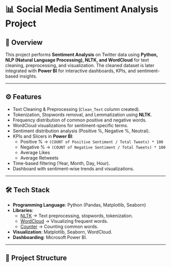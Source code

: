 # 📊 Social Media Sentiment Analysis Project

## 📌 Overview
This project performs **Sentiment Analysis** on Twitter data using **Python, NLP (Natural Language Processing), NLTK, and WordCloud** for text cleaning, preprocessing, and visualization. The cleaned dataset is later integrated with **Power BI** for interactive dashboards, KPIs, and sentiment-based insights.  

---
## ⚙️ Features
- Text Cleaning & Preprocessing (`Clean_Text` column created).
- Tokenization, Stopwords removal, and Lemmatization using **NLTK**.
- Frequency distribution of common positive and negative words.
- WordCloud visualizations for sentiment-specific terms.
- Sentiment distribution analysis (Positive %, Negative %, Neutral).
- KPIs and Slicers in **Power BI**:
  -  Positive % → `(COUNT of Positive Sentiment / Total Tweets) * 100`
  -  Negative % → `(COUNT of Negative Sentiment / Total Tweets) * 100`
  -  Average Likes
  -  Average Retweets
- Time-based filtering (Year, Month, Day, Hour).
- Dashboard with sentiment-wise trends and visualizations.

---

## 🛠️ Tech Stack
- **Programming Language**: Python (Pandas, Matplotlib, Seaborn)
- **Libraries**:
  - [NLTK](https://www.nltk.org/) → Text preprocessing, stopwords, tokenization.
  - [WordCloud](https://pypi.org/project/wordcloud/) → Visualizing frequent words.
  - [Counter](https://docs.python.org/3/library/collections.html#collections.Counter) → Counting common words.
- **Visualization**: Matplotlib, Seaborn, WordCloud.
- **Dashboarding**: Microsoft Power BI.

---

## 📂 Project Structure
